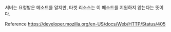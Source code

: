 서버는 요청받은 메소드를 알지만, 타겟 리소스는 이 메소드를 지원하지 않는다는 뜻이다. 


Reference
https://developer.mozilla.org/en-US/docs/Web/HTTP/Status/405